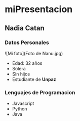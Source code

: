 # miPresentacion

## Nadia Catan

### Datos Personales

![Mi foto](Foto de Nanu.jpg)

- Edad: 32 años
- Solera
- Sin hijos
- Estudiante de **Unpaz**

### Lenguajes de Programacion ###

- Javascript
- Python
- Java

  

